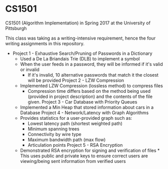 # CS1501
CS1501 (Algorithm Implementation) in Spring 2017 at the University of Pittsburgh

This class was taking as a writing-intensive requirement, hence the four writing assignments in this repository.

* Project 1 - Exhaustive Search/Pruning of Passwords in a Dictionary
    * Used a De La Briandais Trie (DLB) to implement a symbol
    * When the user feeds in a password, they will be informed if it's valid or invalid
        * If it's invalid, 10 alternative passwords that match it the closest will be provided
Project 2 - LZW Compression
    * Implemented LZW Compression (lossless method) to compress files
        * Compression time differs based on the method being used (provided in project description)
            and the contents of the file given.
Project 3 - Car Database with Priority Queues
    * Implemented a Min Heap that stored information about cars in a Database
Project 4 - Network/Latency with Graph Algorithms
    * Provides statistics for a user-provided graph such as:
        * Lowest latency path (shortest weighted path)
        * Minimum spanning trees
        * Connectivity by wire type
        * Maximum bandwidth path (max flow)
        * Articulation points
Project 5 - RSA Encryption
    * Demonstrated RSA encryption for signing and verification of files
            * This uses public and private keys to ensure correct users are viewing/being sent information from verified users
